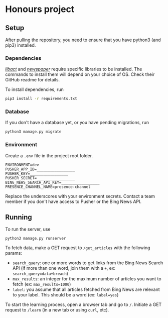 # Honours project

## Setup
After pulling the repository, you need to ensure that you have python3 (and pip3) installed.

### Dependencies
[*libact*](https://github.com/ntucllab/libact#basic-dependencies) and [*newspaper*](https://github.com/codelucas/newspaper/#get-it-now) require specific libraries to be installed. The commands to install them will depend on your choice of OS. Check their GitHub readme for details.

  To install dependencies, run
  ```bash
  pip3 install -r requirements.txt
  ```

### Database
If you don't have a database yet, or you have pending migrations, run
```bash
python3 manage.py migrate
```

### Environment
Create a `.env` file in the project root folder.
```.env
ENVIRONMENT=dev
PUSHER_APP_ID=_________________
PUSHER_KEY=_________________
PUSHER_SECRET=_________________
BING_NEWS_SEARCH_API_KEY=_________________
PRESENCE_CHANNEL_NAME=presence-channel
```
Replace the underscores with your environment secrets. Contact a team member if you don't have access to Pusher or the Bing News API.

## Running
To run the server, use
```
python3 manage.py runserver
```

To fetch data, make a GET request to `/get_articles` with the following params:
- `search_query`: one or more words to get links from the Bing News Search API (if more than one word, join them with a `+`, ex: `search_query=data+breach`)
- `max_results`: an integer for the maximum number of articles you want to fetch (ex: `max_results=1000`)
- `label`: you assume that all articles fetched from Bing News are relevant to your label. This should be a word (ex: `label=yes`)

To start the learning process, open a browser tab and go to `/`. Initiate a GET request to `/learn` (in a new tab or using `curl`, etc).
